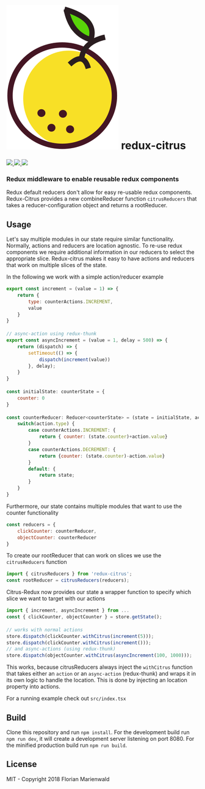 # ![](https://github.com/Nowai/redux-citrus/blob/master/logo.svg) redux-citrus 

<p>
    <a href="https://github.com/Nowai/redux-citrus/blob/master/LICENSE">
       <img src="https://img.shields.io/badge/license-MIT-blue.svg"> 
    </a>
    <a href="https://github.com/Nowai/redux-citrus/tree/master/build">
        <img src="https://img.shields.io/badge/build-passing-green.svg"> 
    </a>
    <a href="">
        <img src="https://img.shields.io/badge/version-1.0.3-lightgrey.svg"> 
    </a>
</p>

### Redux middleware to enable reusable redux components

Redux default reducers don't allow for easy re-usable redux components. 
Redux-Citrus provides a new combineReducer function `citrusReducers` that takes a reducer-configuration object and returns a rootReducer. 

## Usage

Let's say multiple modules in our state require similar functionality. Normally, actions and reducers are location agnostic. To re-use redux components we require additional information in our reducers to select the appropriate slice. Redux-citrus makes it easy to have actions and reducers that work on multiple slices of the state. 

In the following we work with a simple action/reducer example
```Javascript
export const increment = (value = 1) => {
    return {
        type: counterActions.INCREMENT,
        value
    }
}

// async-action using redux-thunk
export const asyncIncrement = (value = 1, delay = 500) => {
    return (dispatch) => {
        setTimeout(() => {
            dispatch(increment(value))
        }, delay);
    }
}

const initialState: counterState = {
    counter: 0
}

const counterReducer: Reducer<counterState> = (state = initialState, action) => {
    switch(action.type) {
        case counterActions.INCREMENT: {
            return { counter: (state.counter)+action.value}
        }
        case counterActions.DECREMENT: {
            return {counter: (state.counter)-action.value}
        }
        default: {
            return state;
        }
    }
}
```

Furthermore, our state contains multiple modules that want to use the counter functionality

```Javascript
const reducers = {
    clickCounter: counterReducer,
    objectCounter: counterReducer
}
```

To create our rootReducer that can work on slices we use the `citrusReducers` function

```Javascript
import { citrusReducers } from 'redux-citrus';
const rootReducer = citrusReducers(reducers);
```

Citrus-Redux now provides our state a wrapper function to specify which slice we want to target with our actions

```Javascript
import { increment, asyncIncrement } from ...
const { clickCounter, objectCounter } = store.getState();

// works with normal actions
store.dispatch(clickCounter.withCitrus(increment(5)));
store.dispatch(clickCounter.withCitrus(increment()));
// and async-actions (using redux-thunk)
store.dispatch(objectCounter.withCitrus(asyncIncrement(100, 1000)));
```

This works, because citrusReducers always inject the `withCitrus` function that takes either an `action` or an `async-action` (redux-thunk) and wraps it in its own logic to handle the location. This is done by injecting an location property into actions. 

For a running example check out `src/index.tsx`

## Build

Clone this repository and run `npm install`. For the development build run `npm run dev`, it will create a development server listening on port 8080. For the minified production build run `npm run build`. 

## License

MIT - Copyright 2018 Florian Marienwald